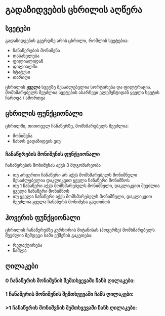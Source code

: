# **გადაზიდვების ცხრილის აღწერა**

## **სვეტები**

გადაზიდვების გვერდზე არის ცხრილი, რომლის სვეტებია:

- ჩანაწერების მონიშვნა
- დასახელება
- ფილიალიდან
- ფილიალში
- სტატუსი
- თარიღი

ცხრილის **ყველა** სვეტზე შესაძლებელია სორტირება და ფილტრაცია.
მომხმარებელს შეუძლია სვეტების ასარჩევი ელემენტიდან ყველა სვეტის ჩართვა / ამორთვა

## **ცხრილის ფუნქციონალი**

ცხრილში, თითოეულ ჩანაწერზე, მომხმარებელს შეუძლია:

- მონიშვნა
- ნახოს გადაზიდვის ვიუ

### ჩანაწერების მონიშვნის ფუნქციონალი

ჩანაწერების მონიშვნას აქვს 3 მდგომარეობა
- თუ არცერთი ჩანაწერი არ აქვს მომხმარებელს მონიშნული შესაძლებელია დაკლიკვით ყველა ჩანაწერი მონიშნოს
- თუ 1 ჩანაწერი აქვს მომხმარებელს მონიშნული, დაკლიკვით შეუძლია ყველა ჩანაწერი მონიშნოს
- თუ ყველა ჩანაწერი აქვს მომხმარებელს მონიშნული, დაკლიკვით შეუძლია ყველა ჩანაწერს მონიშვნა გაუთიშოს

## **ჰოვერის ფუნქციონალი**

ცხრილის ჩანაწერებზე კურსორის მიტანისას (ჰოვერზე) მომხმარებელს შეუძლია შემდეგი სამი ექშენის გაკეთება:

- რედაქტირება
- წაშლა

## ღილაკები

### 0 ჩანაწერის მონიშვნის შემთხვევაში ჩანს ღილაკები:

### 1 ჩანაწერის მონიშვნის შემთხვევაში ჩანს ღილაკები:

### >1 ჩანაწერის მონიშვნის შემთხვევაში ჩანს ღილაკები: